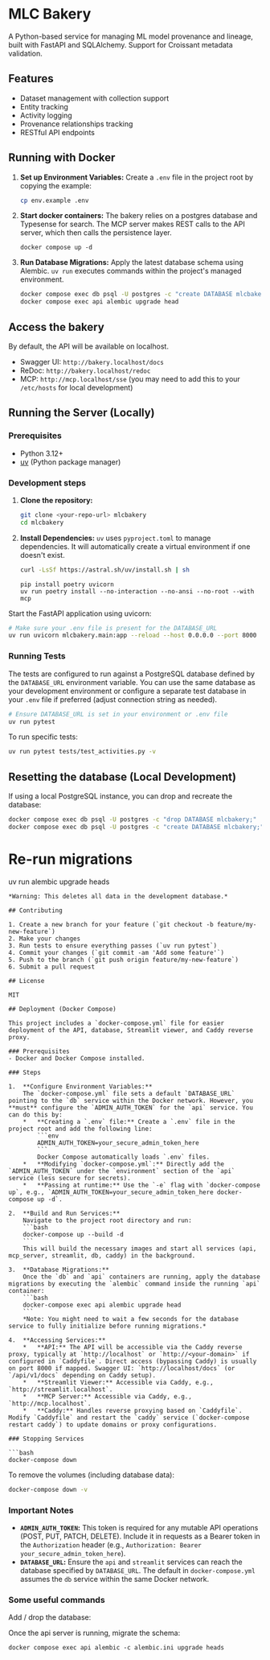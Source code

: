 # MLC Bakery

A Python-based service for managing ML model provenance and lineage, built with FastAPI and SQLAlchemy. Support for Croissant metadata validation.

## Features

- Dataset management with collection support
- Entity tracking
- Activity logging
- Provenance relationships tracking
- RESTful API endpoints

## Running with Docker

1.  **Set up Environment Variables:**
    Create a `.env` file in the project root by copying the example:
    ```bash
    cp env.example .env
    ```

2. **Start docker containers:**
    The bakery relies on a postgres database and Typesense for search. The MCP server makes REST calls to the API server, which then calls the persistence layer.
    ```
    docker compose up -d
    ```

3.  **Run Database Migrations:**
    Apply the latest database schema using Alembic. `uv run` executes commands within the project's managed environment.
    ```bash
    docker compose exec db psql -U postgres -c "create DATABASE mlcbakery;"
    docker compose exec api alembic upgrade head
    ```
## Access the bakery
By default, the API will be available on localhost.
-   Swagger UI: `http://bakery.localhost/docs`
-   ReDoc: `http://bakery.localhost/redoc`
-   MCP: `http://mcp.localhost/sse` (you may need to add this to your `/etc/hosts` for local development)

## Running the Server (Locally)

### Prerequisites

- Python 3.12+
- [uv](https://github.com/astral-sh/uv) (Python package manager)

### Development steps

1.  **Clone the repository:**
    ```bash
    git clone <your-repo-url> mlcbakery
    cd mlcbakery
    ```

2.  **Install Dependencies:**
    `uv` uses `pyproject.toml` to manage dependencies. It will automatically create a virtual environment if one doesn't exist.
    ```bash
    curl -LsSf https://astral.sh/uv/install.sh | sh
    ```
    ```
    pip install poetry uvicorn
    uv run poetry install --no-interaction --no-ansi --no-root --with mcp
    ```
Start the FastAPI application using uvicorn:
```bash
# Make sure your .env file is present for the DATABASE_URL
uv run uvicorn mlcbakery.main:app --reload --host 0.0.0.0 --port 8000
```

### Running Tests

The tests are configured to run against a PostgreSQL database defined by the `DATABASE_URL` environment variable. You can use the same database as your development environment or configure a separate test database in your `.env` file if preferred (adjust connection string as needed).

```bash
# Ensure DATABASE_URL is set in your environment or .env file
uv run pytest
```

To run specific tests:
```bash
uv run pytest tests/test_activities.py -v
```

## Resetting the database (Local Development)

If using a local PostgreSQL instance, you can drop and recreate the database:
```bash
docker compose exec db psql -U postgres -c "drop DATABASE mlcbakery;"
docker compose exec db psql -U postgres -c "create DATABASE mlcbakery;"
```


# Re-run migrations
uv run alembic upgrade heads
```
*Warning: This deletes all data in the development database.* 

## Contributing

1. Create a new branch for your feature (`git checkout -b feature/my-new-feature`)
2. Make your changes
3. Run tests to ensure everything passes (`uv run pytest`)
4. Commit your changes (`git commit -am 'Add some feature'`)
5. Push to the branch (`git push origin feature/my-new-feature`)
6. Submit a pull request

## License

MIT

## Deployment (Docker Compose)

This project includes a `docker-compose.yml` file for easier deployment of the API, database, Streamlit viewer, and Caddy reverse proxy.

### Prerequisites
- Docker and Docker Compose installed.

### Steps

1.  **Configure Environment Variables:**
    The `docker-compose.yml` file sets a default `DATABASE_URL` pointing to the `db` service within the Docker network. However, you **must** configure the `ADMIN_AUTH_TOKEN` for the `api` service. You can do this by:
    *   **Creating a `.env` file:** Create a `.env` file in the project root and add the following line:
        ```env
        ADMIN_AUTH_TOKEN=your_secure_admin_token_here
        ```
        Docker Compose automatically loads `.env` files.
    *   **Modifying `docker-compose.yml`:** Directly add the `ADMIN_AUTH_TOKEN` under the `environment` section of the `api` service (less secure for secrets).
    *   **Passing at runtime:** Use the `-e` flag with `docker-compose up`, e.g., `ADMIN_AUTH_TOKEN=your_secure_admin_token_here docker-compose up -d`.

2.  **Build and Run Services:**
    Navigate to the project root directory and run:
    ```bash
    docker-compose up --build -d
    ```
    This will build the necessary images and start all services (api, mcp_server, streamlit, db, caddy) in the background.

3.  **Database Migrations:**
    Once the `db` and `api` containers are running, apply the database migrations by executing the `alembic` command inside the running `api` container:
    ```bash
    docker-compose exec api alembic upgrade head
    ```
    *Note: You might need to wait a few seconds for the database service to fully initialize before running migrations.*

4.  **Accessing Services:**
    *   **API:** The API will be accessible via the Caddy reverse proxy, typically at `http://localhost` or `http://<your-domain>` if configured in `Caddyfile`. Direct access (bypassing Caddy) is usually on port 8000 if mapped. Swagger UI: `http://localhost/docs` (or `/api/v1/docs` depending on Caddy setup).
    *   **Streamlit Viewer:** Accessible via Caddy, e.g., `http://streamlit.localhost`.
    *   **MCP Server:** Accessible via Caddy, e.g., `http://mcp.localhost`.
    *   **Caddy:** Handles reverse proxying based on `Caddyfile`. Modify `Caddyfile` and restart the `caddy` service (`docker-compose restart caddy`) to update domains or proxy configurations.

### Stopping Services

```bash
docker-compose down
```
To remove the volumes (including database data):
```bash
docker-compose down -v
```

### Important Notes

-   **`ADMIN_AUTH_TOKEN`:** This token is required for any mutable API operations (POST, PUT, PATCH, DELETE). Include it in requests as a Bearer token in the `Authorization` header (e.g., `Authorization: Bearer your_secure_admin_token_here`).
-   **`DATABASE_URL`:** Ensure the `api` and `streamlit` services can reach the database specified by `DATABASE_URL`. The default in `docker-compose.yml` assumes the `db` service within the same Docker network.

### Some useful commands

Add / drop the database:

Once the api server is running, migrate the schema:
```
docker compose exec api alembic -c alembic.ini upgrade heads
```
